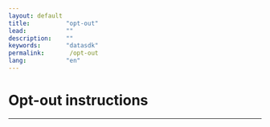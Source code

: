 ```yaml
---
layout: default
title:          "opt-out"
lead:           ""
description:    ""
keywords:       "datasdk"
permalink:       /opt-out
lang:           "en"
---
```


# Opt-out instructions
---



